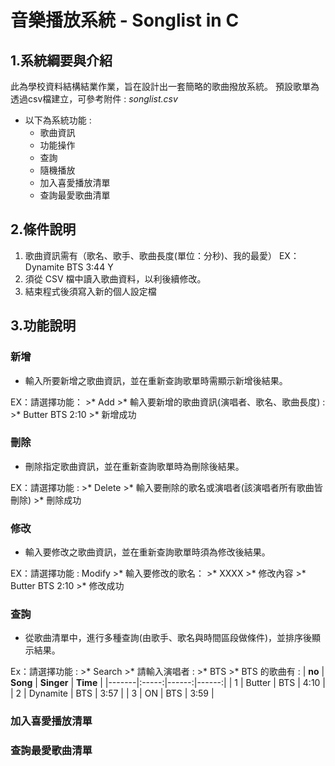 # 音樂播放系統 - Songlist in C
## 1.系統綱要與介紹

此為學校資料結構結業作業，旨在設計出一套簡略的歌曲撥放系統。
預設歌單為透過csv檔建立，可參考附件 : *songlist.csv*
* 以下為系統功能 :
	* 歌曲資訊
	* 功能操作
	* 查詢
	* 隨機播放
	* 加入喜愛播放清單
	* 查詢最愛歌曲清單


## 2.條件說明

1. 歌曲資訊需有（歌名、歌手、歌曲長度(單位：分秒)、我的最愛）   EX：Dynamite BTS 3:44 Y
2. 須從 CSV 檔中讀入歌曲資料，以利後續修改。
3. 結束程式後須寫入新的個人設定檔


## 3.功能說明
### 新增
* 輸入所要新增之歌曲資訊，並在重新查詢歌單時需顯示新增後結果。


EX：請選擇功能：
    >* Add
    >* 輸入要新增的歌曲資訊(演唱者、歌名、歌曲長度) : 
    >* Butter BTS 2:10
    >* 新增成功

### 刪除
* 刪除指定歌曲資訊，並在重新查詢歌單時為刪除後結果。


EX：請選擇功能 : 
    >* Delete 
    >* 輸入要刪除的歌名或演唱者(該演唱者所有歌曲皆刪除)
    >* 刪除成功

### 修改
* 輸入要修改之歌曲資訊，並在重新查詢歌單時須為修改後結果。


EX：請選擇功能 : Modify 
    >* 輸入要修改的歌名：
    >* XXXX
    >* 修改內容
    >* Butter BTS 2:10
    >* 修改成功
    
    
### 查詢
* 從歌曲清單中，進行多種查詢(由歌手、歌名與時間區段做條件)，並排序後顯示結果。


Ex：請選擇功能 : 
    >* Search 
    >* 請輸入演唱者 : 
    >* BTS 
    >* BTS 的歌曲有 :
| **no** | **Song** | **Singer** | **Time** |
|-------|:-----:|------:|------:|
| 1   |   Butter   |  BTS  | 4:10 |
| 2   |  Dynamite  |  BTS  | 3:57 |
| 3   |     ON     |  BTS  | 3:59 |
### 加入喜愛播放清單
### 查詢最愛歌曲清單
